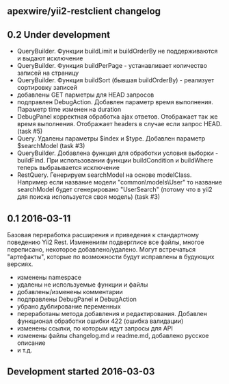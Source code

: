 apexwire/yii2-restclient changelog
---------------------------

## 0.2 Under development

- QueryBuilder. Функции buildLimit и buildOrderBy не поддерживаются и выдают исключение
- QueryBuilder. Функция buildPerPage - устанавливает количество записей на страницу 
- QueryBuilder. Функция buildSort (бывшая buildOrderBy) - реализует сортировку записей
- добавлены GET парметры для HEAD запросов
- подправлен DebugAction. Добавлен параметр время выполнения. Параметр time изменен на duration
- DebugPanel корректная обработка ajax ответов. Отображает так же время выполнения. Отображает headers в случае если запрос HEAD. (task #5)
- Query. Удалены параметры $index и $type. Добавлен параметр $searchModel (task #3)
- QueryBuilder. Добавлена функция для  обработки условия выборки - buildFind. При использовании функции buildCondition и buildWhere теперь выбраывается исключение
- RestQuery. Генерируем searchModel на основе modelClass. Например если название модели "common\models\User" то название searchModel будет сгенерировано "UserSearch" (потому что в yii2 для поиска используется своя модель) (task #3)

## 0.1 2016-03-11

Базовая переработка расширения и приведения к стандартному поведению Yii2 Rest.
Изменениям подверглисе все файлы, многое переписано, некоторое добавлено/удалено.
Могут встречаться "артефакты", которые по возможности будут исправлены в будующих версиях.

- изменены namespace
- удалены не используемые функции и файлы
- добавлены/изменены комментарии
- подправлены DebugPanel и DebugAction
- убрано дублирование переменных
- переработаны метода добавления и редактирования. Добавлен функционал обработки ошибки 422 (ошибка валидации)
- изменены ссылки, по которым идут запросы для API
- изменены файлы changelog.md и readme.md, добавлено русское описание
- и т.д.

## Development started 2016-03-03


